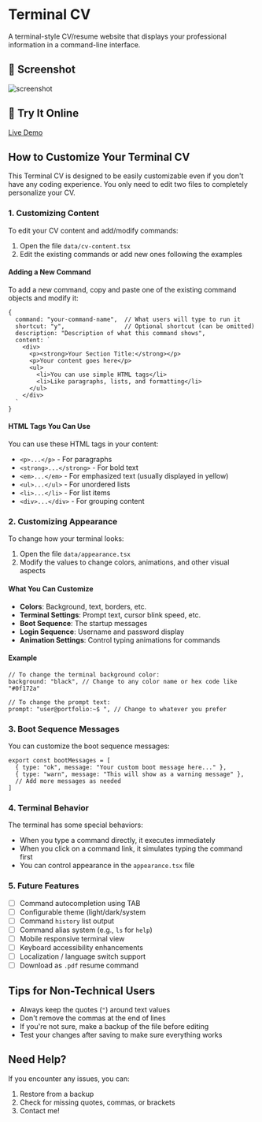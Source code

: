 # Terminal CV

A terminal-style CV/resume website that displays your professional information in a command-line interface.

## 📸 Screenshot
![screenshot](./public/screenshot.png)

## 🧪 Try It Online
[Live Demo](https://cv.dionave.dev/)

## How to Customize Your Terminal CV

This Terminal CV is designed to be easily customizable even if you don't have any coding experience. You only need to edit two files to completely personalize your CV.

### 1. Customizing Content

To edit your CV content and add/modify commands:

1. Open the file `data/cv-content.tsx`
2. Edit the existing commands or add new ones following the examples

#### Adding a New Command

To add a new command, copy and paste one of the existing command objects and modify it:

```tsx
{
  command: "your-command-name",  // What users will type to run it
  shortcut: "y",                 // Optional shortcut (can be omitted)
  description: "Description of what this command shows",
  content: `
    <div>
      <p><strong>Your Section Title:</strong></p>
      <p>Your content goes here</p>
      <ul>
        <li>You can use simple HTML tags</li>
        <li>Like paragraphs, lists, and formatting</li>
      </ul>
    </div>
  `
}
```

#### HTML Tags You Can Use

You can use these HTML tags in your content:

- `<p>...</p>` - For paragraphs
- `<strong>...</strong>` - For bold text
- `<em>...</em>` - For emphasized text (usually displayed in yellow)
- `<ul>...</ul>` - For unordered lists
- `<li>...</li>` - For list items
- `<div>...</div>` - For grouping content

### 2. Customizing Appearance

To change how your terminal looks:

1. Open the file `data/appearance.tsx`
2. Modify the values to change colors, animations, and other visual aspects

#### What You Can Customize

- **Colors**: Background, text, borders, etc.
- **Terminal Settings**: Prompt text, cursor blink speed, etc.
- **Boot Sequence**: The startup messages
- **Login Sequence**: Username and password display
- **Animation Settings**: Control typing animations for commands

#### Example

```tsx
// To change the terminal background color:
background: "black", // Change to any color name or hex code like "#0f172a"

// To change the prompt text:
prompt: "user@portfolio:~$ ", // Change to whatever you prefer
```

### 3. Boot Sequence Messages

You can customize the boot sequence messages:

```tsx
export const bootMessages = [
  { type: "ok", message: "Your custom boot message here..." },
  { type: "warn", message: "This will show as a warning message" },
  // Add more messages as needed
]
```

### 4. Terminal Behavior

The terminal has some special behaviors:

- When you type a command directly, it executes immediately
- When you click on a command link, it simulates typing the command first
- You can control appearance in the `appearance.tsx` file

### 5. Future Features
- [ ] Command autocompletion using TAB
- [ ] Configurable theme (light/dark/system
- [ ] Command `history` list output
- [ ] Command alias system (e.g., `ls` for `help`)
- [ ] Mobile responsive terminal view
- [ ] Keyboard accessibility enhancements
- [ ] Localization / language switch support
- [ ] Download as `.pdf` resume command

## Tips for Non-Technical Users

- Always keep the quotes (`"`) around text values
- Don't remove the commas at the end of lines
- If you're not sure, make a backup of the file before editing
- Test your changes after saving to make sure everything works

## Need Help?

If you encounter any issues, you can:

1. Restore from a backup
2. Check for missing quotes, commas, or brackets
3. Contact me!
